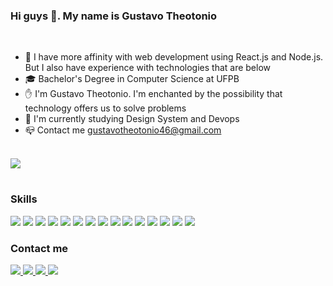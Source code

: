 ### Hi guys 👋. My name is Gustavo Theotonio
</br>

- 🌱 I have more affinity with web development using React.js and Node.js. But I also have experience with technologies that are below
- 🎓 Bachelor's Degree in Computer Science at UFPB
- ✋ I'm Gustavo Theotonio. I'm enchanted by the possibility that technology offers us to solve problems
- 🔭 I'm currently studying Design System and Devops
- 📪 Contact me gustavotheotonio46@gmail.com
</br>

<div align='flex-start'>
  <img src="https://github-readme-stats.vercel.app/api/top-langs/?username=gustavoTheot&layout=compact&theme=material-palenight&https://github.com/anuraghazra/github-readme-stats" />
</div>

#
### Skills
<div>
  <img src="https://img.shields.io/badge/React-20232A?style=for-the-badge&logo=react&logoColor=61DAFB"/>
  <img src="https://img.shields.io/badge/JavaScript-F7DF1E?style=for-the-badge&logo=javascript&logoColor=black"/>
  <img src="https://img.shields.io/badge/TypeScript-007ACC?style=for-the-badge&logo=typescript&logoColor=white"/>
  <img src="https://img.shields.io/badge/Next-black?style=for-the-badge&logo=next.js&logoColor=white"/>
  <img src="https://img.shields.io/badge/styled--components-DB7093?style=for-the-badge&logo=styled-components&logoColor=white"/>
  <img src="https://img.shields.io/badge/Node.js-43853D?style=for-the-badge&logo=node.js&logoColor=white"/>
  <img src="https://img.shields.io/badge/HTML5-E34F26?style=for-the-badge&logo=html5&logoColor=white"/>
  <img src="https://img.shields.io/badge/CSS3-1572B6?style=for-the-badge&logo=css3&logoColor=white"/>
  <img src="https://img.shields.io/badge/Sass-CC6699?style=for-the-badge&logo=sass&logoColor=white"/>
  <img src="https://img.shields.io/badge/Java-ED8B00?style=for-the-badge&logo=openjdk&logoColor=white"/>
  <img src="https://img.shields.io/badge/PostgreSQL-316192?style=for-the-badge&logo=postgresql&logoColor=white"/>
  <img src="https://img.shields.io/badge/Python-F7DF1E?style=for-the-badge&logo=python&logoColor=blue"/>
  <img src="https://img.shields.io/badge/Docker-3776AB?style=for-the-badge&logo=docker&logoColor=white"/>
  <img src="https://img.shields.io/badge/Github-black?style=for-the-badge&logo=github&logoColor=white"/>
  <img src="https://img.shields.io/badge/Git-ED8B00?style=for-the-badge&logo=git&logoColor=white"/>
</div>


### Contact me
<div>
  <a href="https://www.youtube.com/channel/UCcmc0yfcJR8LqYI-G2Ibg3w">
    <img src="https://img.shields.io/badge/YouTube-FF3333?style=for-the-badge&logo=youtube&logoColor=white"/>
  </a>
  <a href="https://www.linkedin.com/in/gustavo-silva-theotonio/">
    <img src="https://img.shields.io/badge/LinkedIn-0077B5?style=for-the-badge&logo=linkedin&logoColor=white"/>
  </a>
  <a href="https://www.youtube.com/channel/UCcmc0yfcJR8LqYI-G2Ibg3w">
    <img src="https://img.shields.io/badge/Gmail-%23333?style=for-the-badge&logo=gmail&logoColor=white"/>
  </a>
  <a href="https://www.instagram.com/gustavothes/">
    <img src="https://img.shields.io/badge/Instagram-E4405F?style=for-the-badge&logo=instagram&logoColor=white"/>
  </a>
</div>


  
  

